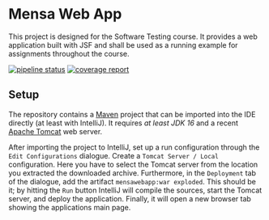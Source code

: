 # Mensa Web App

This project is designed for the Software Testing course.
It provides a web application built with JSF
and shall be used as a running example for assignments throughout the course.

[![pipeline status](https://gitlab.infosun.fim.uni-passau.de/se2/teaching/software-testing/mensawebapp/badges/main/pipeline.svg)](https://gitlab.infosun.fim.uni-passau.de/se2/teaching/software-testing/mensawebapp/-/commits/main)
[![coverage report](https://gitlab.infosun.fim.uni-passau.de/se2/teaching/software-testing/mensawebapp/badges/main/coverage.svg)](https://gitlab.infosun.fim.uni-passau.de/se2/teaching/software-testing/mensawebapp/-/commits/main)

## Setup

The repository contains a [Maven](https://maven.apache.org) project
that can be imported into the IDE directly (at least with IntelliJ).
It requires *at least JDK 16* and a recent [Apache Tomcat](https://tomcat.apache.org) web server.

After importing the project to IntelliJ,
set up a run configuration through the `Edit Configurations` dialogue.
Create a `Tomcat Server / Local` configuration.
Here you have to select the Tomcat server from the location you extracted the downloaded archive.
Furthermore, in the `Deployment` tab of the dialogue, add the artifact `mensawebapp:war exploded`.
This should be it;
by hitting the `Run` button
IntelliJ will compile the sources, start the Tomcat server, and deploy the application.
Finally,
it will open a new browser tab showing the applications main page.
